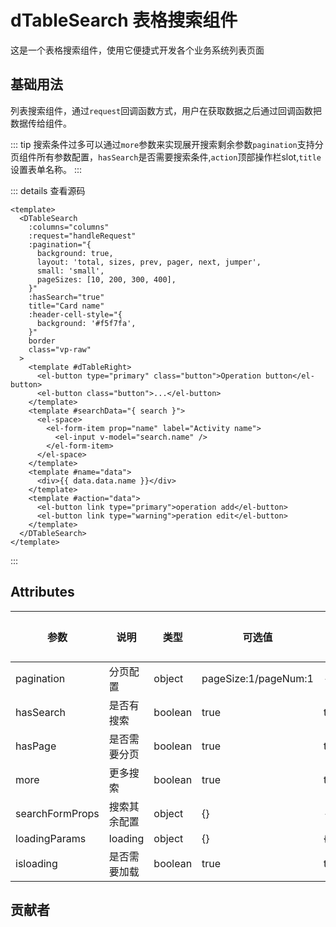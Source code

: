<!--
 * @Date: 2023-10-18 13:01:07
 * @Auth: 463997479@qq.com
 * @LastEditors: 463997479@qq.com
 * @LastEditTime: 2023-11-10 11:13:28
 * @FilePath: \dc-component\docs\component\dTableSearch.md
-->

# dTableSearch 表格搜索组件

这是一个表格搜索组件，使用它便捷式开发各个业务系统列表页面

## 基础用法

列表搜索组件，通过`request`回调函数方式，用户在获取数据之后通过回调函数把数据传给组件。

::: tip
搜索条件过多可以通过`more`参数来实现展开搜索剩余参数`pagination`支持分页组件所有参数配置，`hasSearch`是否需要搜索条件,`action`顶部操作栏slot,`title`设置表单名称。
:::


  <dTable class="vp-raw"></dTable>




::: details 查看源码

```vue
<template>
  <DTableSearch
    :columns="columns"
    :request="handleRequest"
    :pagination="{
      background: true,
      layout: 'total, sizes, prev, pager, next, jumper',
      small: 'small',
      pageSizes: [10, 200, 300, 400],
    }"
    :hasSearch="true"
    title="Card name"
    :header-cell-style="{
      background: '#f5f7fa',
    }"
    border
    class="vp-raw"
  >
    <template #dTableRight>
      <el-button type="primary" class="button">Operation button</el-button>
      <el-button class="button">...</el-button>
    </template>
    <template #searchData="{ search }">
      <el-space>
        <el-form-item prop="name" label="Activity name">
          <el-input v-model="search.name" />
        </el-form-item>
      </el-space>
    </template>
    <template #name="data">
      <div>{{ data.data.name }}</div>
    </template>
    <template #action="data">
      <el-button link type="primary">operation add</el-button>
      <el-button link type="warning">peration edit</el-button>
    </template>
  </DTableSearch>
</template>
```

:::

## Attributes

| 参数          | 说明 | 类型   | 可选值                                           | 默认值  |
| ---- | ---- | ------ | ------------------------------------------------ | ------- |
| pagination | 分页配置 | object | pageSize:1/pageNum:1                           | - |
| hasSearch | 是否有搜索 | boolean | true                                          | true |
| hasPage |是否需要分页 | boolean |true                                            | true |
| more | 更多搜索 | boolean | true                                                 | true |
| searchFormProps | 搜索其余配置 | object | {}                                      |    -|
| loadingParams | loading | object | {} | {} |
| isloading | 是否需要加载 | boolean | true| true |


## 贡献者

<!-- readme: collaborators,contributors -start -->
<!-- readme: collaborators,contributors -end -->
